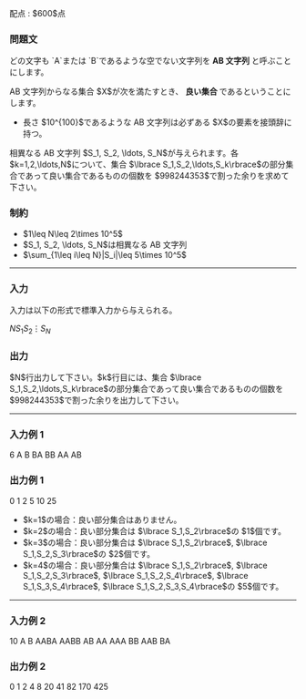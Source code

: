 
<div>

<span>

<span>

<p>
配点 : $600$点
</p>

<div>

<section>

### **問題文**

<p>
どの文字も `A`または `B`であるような空でない文字列を 
<strong>
AB 文字列
</strong>
と呼ぶことにします。
</p>

<p>
AB 文字列からなる集合 $X$が次を満たすとき、
<strong>
良い集合
</strong>
であるということにします。
</p>

<ul>

<li>
長さ $10^{100}$であるような AB 文字列は必ずある $X$の要素を接頭辞に持つ。
</li>

</ul>

<p>
相異なる AB 文字列 $S_1, S_2, \ldots, S_N$が与えられます。各 $k=1,2,\ldots,N$について、集合 $\lbrace S_1,S_2,\ldots,S_k\rbrace$の部分集合であって良い集合であるものの個数を $998244353$で割った余りを求めて下さい。
</p>

</section>

</div>

<div>

<section>

### **制約**

<ul>

<li>
$1\leq N\leq 2\times 10^5$
</li>

<li>
$S_1, S_2, \ldots, S_N$は相異なる AB 文字列
</li>

<li>
$\sum_{1\leq i\leq N}|S_i|\leq 5\times 10^5$
</li>

</ul>

</section>

</div>

---

<div>

<div>

<section>

### **入力**

<p>
入力は以下の形式で標準入力から与えられる。
</p>

<div>

$N$$S_1$$S_2$$\vdots$$S_N$
</div>

</section>

</div>

<div>

<section>

### **出力**

<p>
$N$行出力して下さい。$k$行目には、集合 $\lbrace S_1,S_2,\ldots,S_k\rbrace$の部分集合であって良い集合であるものの個数を $998244353$で割った余りを出力して下さい。
</p>

</section>

</div>

</div>

---

<div>

<section>

### **入力例 1**

<div>

6
A
B
BA
BB
AA
AB

</div>

</section>

</div>

<div>

<section>

### **出力例 1**

<div>

0
1
2
5
10
25

</div>

<ul>

<li>
$k=1$の場合：良い部分集合はありません。
</li>

<li>
$k=2$の場合：良い部分集合は $\lbrace S_1,S_2\rbrace$の $1$個です。
</li>

<li>
$k=3$の場合：良い部分集合は $\lbrace S_1,S_2\rbrace$, $\lbrace S_1,S_2,S_3\rbrace$の $2$個です。
</li>

<li>
$k=4$の場合：良い部分集合は $\lbrace S_1,S_2\rbrace$, $\lbrace S_1,S_2,S_3\rbrace$, $\lbrace S_1,S_2,S_4\rbrace$, $\lbrace S_1,S_3,S_4\rbrace$, $\lbrace S_1,S_2,S_3,S_4\rbrace$の $5$個です。
</li>

</ul>

</section>

</div>

---

<div>

<section>

### **入力例 2**

<div>

10
A
B
AABA
AABB
AB
AA
AAA
BB
AAB
BA

</div>

</section>

</div>

<div>

<section>

### **出力例 2**

<div>

0
1
2
4
8
20
41
82
170
425

</div>

</section>

</div>

</span>

</span>

</div>
